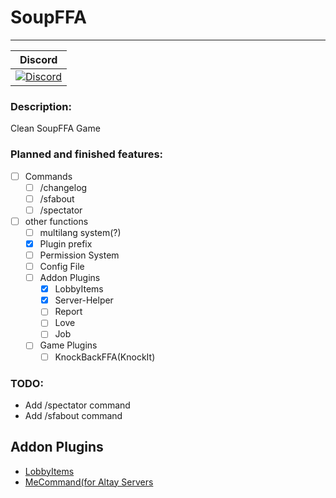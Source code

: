 # SoupFFA
---
| Discord |
| :-----: |
[![Discord](https://img.shields.io/badge/chat-on%20discord-7289da.svg)](https://discord.gg/RukA7Zr) |

### Description:
Clean SoupFFA Game

### Planned and finished features:
- [ ] Commands
    - [ ] /changelog
    - [ ] /sfabout
    - [ ] /spectator
- [ ] other functions
    - [ ] multilang system(?)
    - [x] Plugin prefix
    - [ ] Permission System
    - [ ] Config File
    - [ ] Addon Plugins
        - [x] LobbyItems
        - [x] Server-Helper
        - [ ] Report
        - [ ] Love
        - [ ] Job
    - [ ] Game Plugins
    	- [ ] KnockBackFFA(KnockIt)

### TODO:
- Add /spectator command
- Add /sfabout command

## Addon Plugins
- [LobbyItems](https://github.com/PocketMine-Plugin/LobbyItems)
- [MeCommand(for Altay Servers](https://github.com/PocketMine-Plugin/MeCommand)

